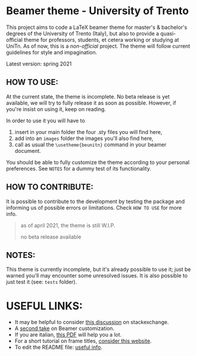 # Beamer theme - University of Trento
 
This project aims to code a LaTeX beamer theme for master's & bachelor's degrees of the University of Trento (Italy), but also to provide a quasi-official theme for professors, students, et cetera working or studying at UniTn. As of now, this is a _non-official_ project. The theme will follow current guidelines for style and impagination.

Latest version: spring 2021

## HOW TO USE:
At the current state, the theme is incomplete. No beta release is yet available, we will try to fully release it as soon as possible. However, if you're insist on using it, keep on reading.

In order to use it you will have to 
1. insert in your main folder the four .sty files you will find here,
2. add into an `images` folder the images you'll also find here,
3. call as usual the `\usetheme{beunitn}` command in your beamer document. 

You should be able to fully customize the theme according to your personal preferences. See `NOTES` for a dummy test of its functionality.

## HOW TO CONTRIBUTE: 
It is possible to contribute to the development by testing the package and informing us of possible errors or limitations. Check `HOW TO USE` for more info. 

> as of april 2021, the theme is still W.I.P.
> 
> no beta release available

## NOTES:
This theme is currently incomplete, but it's already possible to use it; just be warned you'll may encounter some unresolved issues. It is also possible to just test it (see: `tests` folder). 

# USEFUL LINKS: 
- It may be helpful to consider [this discussion](https://tex.stackexchange.com/questions/146529/design-a-custom-beamer-theme-from-scratch) on stackexchange. 
- A [second take](https://www.r-bloggers.com/2011/11/create-your-own-beamer-template/) on Beamer customization.
- If you are italian, [this PDF](https://www.guitex.org/home/images/doc/GuideGuIT/intropersbeamer.pdf) will help you a lot.
- For a short tutorial on frame titles, [consider this website](https://bloerg.net/posts/customizing-the-frametitle-of-beamer-presentation/).
- To edit the README file: [useful info](https://docs.github.com/en/github/writing-on-github/basic-writing-and-formatting-syntax).
